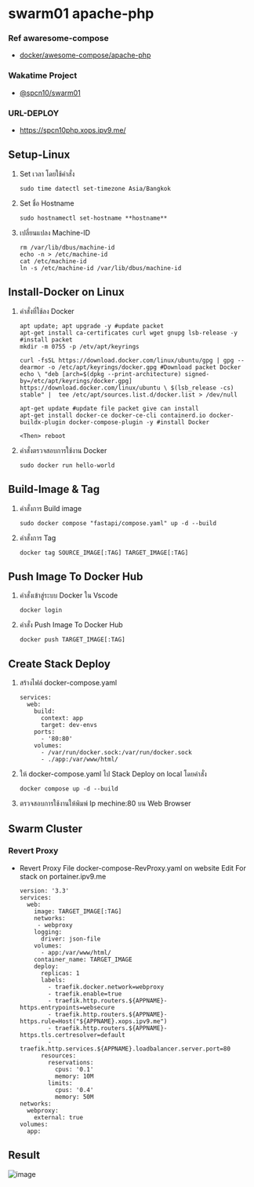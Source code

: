 
  # swarm01 apache-php
### Ref awaresome-compose
- [docker/awesome-compose/apache-php](https://github.com/docker/awesome-compose/tree/master/apache-php)
### Wakatime Project
- [@spcn10/swarm01](https://wakatime.com/@spcn10/projects/otxagdylnv?start=2023-02-27&end=2023-03-05)
### URL-DEPLOY
- https://spcn10php.xops.ipv9.me/
## Setup-Linux
1. Set เวลา โดยใช้คำสั่ง
	```
	sudo time datectl set-timezone Asia/Bangkok 
	```
2. Set ชื่อ Hostname
    ```
	sudo hostnamectl set-hostname **hostname**
	```
3. เปลี่ยนแปลง Machine-ID
	  ```
	rm /var/lib/dbus/machine-id
	echo -n > /etc/machine-id
	cat /etc/machine-id
	ln -s /etc/machine-id /var/lib/dbus/machine-id
	```
## Install-Docker on Linux
1. คำสั่งที่ใช้ลง Docker
	```
	apt update; apt upgrade -y #update packet
	apt-get install ca-certificates curl wget gnupg lsb-release -y #install packet
	mkdir -m 0755 -p /etv/apt/keyrings
	
	curl -fsSL https://download.docker.com/linux/ubuntu/gpg | gpg --dearmor -o /etc/apt/keyrings/docker.gpg #Download packet Docker
	echo \ "deb [arch=$(dpkg --print-architecture) signed-by=/etc/apt/keyrings/docker.gpg] https://download.docker.com/linux/ubuntu \ $(lsb_release -cs) stable" |  tee /etc/apt/sources.list.d/docker.list > /dev/null
	
	apt-get update #update file packet give can install
	apt-get install docker-ce docker-ce-cli containerd.io docker-buildx-plugin docker-compose-plugin -y #install Docker

	<Then> reboot

2. คำสั่งตรวจสอบการใช้งาน Docker
	```
	sudo docker run hello-world
	```
## Build-Image & Tag
1. คำสั่งการ Build image
	 ```
	sudo docker compose "fastapi/compose.yaml" up -d --build
	```
2. คำสั่งการ Tag
	 ```
	docker tag SOURCE_IMAGE[:TAG] TARGET_IMAGE[:TAG]
	```
## Push Image To Docker Hub
1.   คำสั่งเข้าสู่ระบบ Docker ใน Vscode
		```
		docker login
		```
2.   คำสั่ง Push Image To Docker Hub
		```
		docker push TARGET_IMAGE[:TAG]
		```
## Create Stack Deploy
1. สร้างไฟล์ docker-compose.yaml
   ```
   services:
     web:
       build:
         context: app
         target: dev-envs
       ports: 
         - '80:80'
       volumes:
         - /var/run/docker.sock:/var/run/docker.sock
         - ./app:/var/www/html/
   ```
2. ให้ docker-compose.yaml ไป Stack Deploy on local โดยคำสั่ง
   	```
   	docker compose up -d --build
   	```
3. ตรวจสอบการใช้งานให้พิมพ์ Ip mechine:80 บน Web Browser
   
## Swarm Cluster
### Revert Proxy 
  - Revert Proxy File docker-compose-RevProxy.yaml on website Edit For stack on portainer.ipv9.me
    ```
    version: '3.3'
    services:
      web:
        image: TARGET_IMAGE[:TAG]
        networks:
         - webproxy
        logging:
          driver: json-file
        volumes:
          - app:/var/www/html/
        container_name: TARGET_IMAGE
        deploy:
          replicas: 1
          labels:
            - traefik.docker.network=webproxy
            - traefik.enable=true
            - traefik.http.routers.${APPNAME}-https.entrypoints=websecure
            - traefik.http.routers.${APPNAME}-https.rule=Host("${APPNAME}.xops.ipv9.me")
            - traefik.http.routers.${APPNAME}-https.tls.certresolver=default
            - traefik.http.services.${APPNAME}.loadbalancer.server.port=80
          resources:
            reservations:
              cpus: '0.1'
              memory: 10M
            limits:
              cpus: '0.4'
              memory: 50M
    networks:
      webproxy:
        external: true
    volumes:
      app:
    ```
## Result 
![image](https://user-images.githubusercontent.com/117428887/224107742-b0184ec8-72c6-4475-ac5c-83fac895ebca.png)
